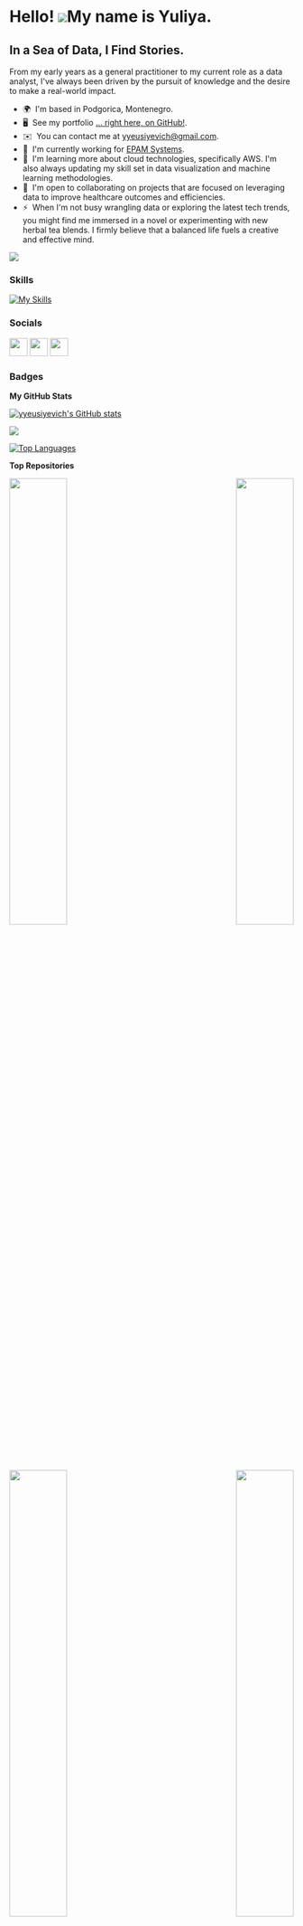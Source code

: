 Hello! ![](https://user-images.githubusercontent.com/18350557/176309783-0785949b-9127-417c-8b55-ab5a4333674e.gif)My name is Yuliya.
===============================================================================================================================

In a Sea of Data, I Find Stories.
---------------------------------

From my early years as a general practitioner to my current role as a data analyst, I've always been driven by the pursuit of knowledge and the desire to make a real-world impact.

* 🌍  I'm based in Podgorica, Montenegro.
* 🖥️  See my portfolio [... right here, on GitHub!](http://github.com/yyeusiyevich).
* ✉️  You can contact me at [yyeusiyevich@gmail.com](mailto:yyeusiyevich@gmail.com).
* 🚀  I'm currently working for [EPAM Systems](http://www.epam.com/).
* 🧠  I'm learning more about cloud technologies, specifically AWS. I'm also always updating my skill set in data visualization and machine learning methodologies.
* 🤝  I'm open to collaborating on projects that are focused on leveraging data to improve healthcare outcomes and efficiencies.
* ⚡  When I'm not busy wrangling data or exploring the latest tech trends, you might find me immersed in a novel or experimenting with new herbal tea blends. I firmly believe that a balanced life fuels a creative and effective mind.

<a href="https://www.github.com/yyeusiyevich" target="_blank" rel="noreferrer"><img
src="https://img.shields.io/github/followers/yyeusiyevich?logo=github&style=for-the-badge&color=0891b2&labelColor=1c1917" /></a>

### Skills


[![My Skills](https://skillicons.dev/icons?i=aws,bash,cassandra,discord,dynamodb,git,github,gitlab,jenkins,linux,mysql,ps,postgres,powershell,py,selenium,visualstudio)](https://skillicons.dev)


### Socials

<p align="left"> <a href="https://www.github.com/yyeusiyevich" target="_blank" rel="noreferrer"><img src="https://raw.githubusercontent.com/danielcranney/readme-generator/main/public/icons/socials/github.svg" width="32" height="32" /></a> <a href="http://www.instagram.com/yyeusiyevich" target="_blank" rel="noreferrer"><img src="https://raw.githubusercontent.com/danielcranney/readme-generator/main/public/icons/socials/instagram.svg" width="32" height="32" /></a> <a href="https://www.linkedin.com/in/yyeusiyevich" target="_blank" rel="noreferrer"><img src="https://raw.githubusercontent.com/danielcranney/readme-generator/main/public/icons/socials/linkedin.svg" width="32" height="32" /></a></p>

### Badges

<b>My GitHub Stats</b>

<a href="http://www.github.com/yyeusiyevich"><img src="https://github-readme-stats.vercel.app/api?username=yyeusiyevich&show_icons=true&hide=&count_private=true&title_color=0891b2&text_color=ffffff&icon_color=0891b2&bg_color=1c1917&hide_border=true&show_icons=true" alt="yyeusiyevich's GitHub stats" /></a>

<a href="http://www.github.com/yyeusiyevich"><img src="https://github-readme-streak-stats.herokuapp.com/?user=yyeusiyevich&stroke=ffffff&background=1c1917&ring=0891b2&fire=0891b2&currStreakNum=ffffff&currStreakLabel=0891b2&sideNums=ffffff&sideLabels=ffffff&dates=ffffff&hide_border=true" /></a>

<a href="https://github.com/yyeusiyevich" align="left"><img src="https://github-readme-stats.vercel.app/api/top-langs/?username=yyeusiyevich&langs_count=10&title_color=0891b2&text_color=ffffff&icon_color=0891b2&bg_color=1c1917&hide_border=true&locale=en&custom_title=Top%20%Languages" alt="Top Languages" /></a>

<b>Top Repositories</b>

<div width="100%" align="center"><a href="https://github.com/yyeusiyevich/data_analysis_projects" align="left"><img align="left" width="45%" src="https://github-readme-stats.vercel.app/api/pin/?username=yyeusiyevich&repo=data_analysis_projects&title_color=0891b2&text_color=ffffff&icon_color=0891b2&bg_color=1c1917&hide_border=true&locale=en" /></a><a href="https://github.com/yyeusiyevich/sql_for_analysis" align="right"><img align="right" width="45%" src="https://github-readme-stats.vercel.app/api/pin/?username=yyeusiyevich&repo=sql_for_analysis&title_color=0891b2&text_color=ffffff&icon_color=0891b2&bg_color=1c1917&hide_border=true&locale=en" /></a></div><br /><br /><br /><br /><br /><br /><br />

<br /><br /><br /><br /><br />

<div width="100%" align="center"><a href="https://github.com/yyeusiyevich/AWS_solutions" align="left"><img align="left" width="45%" src="https://github-readme-stats.vercel.app/api/pin/?username=yyeusiyevich&repo=AWS_solutions&title_color=0891b2&text_color=ffffff&icon_color=0891b2&bg_color=1c1917&hide_border=true&locale=en" /></a><a href="https://github.com/yyeusiyevich/python" align="right"><img align="right" width="45%" src="https://github-readme-stats.vercel.app/api/pin/?username=yyeusiyevich&repo=python&title_color=0891b2&text_color=ffffff&icon_color=0891b2&bg_color=1c1917&hide_border=true&locale=en" /></a></div>
